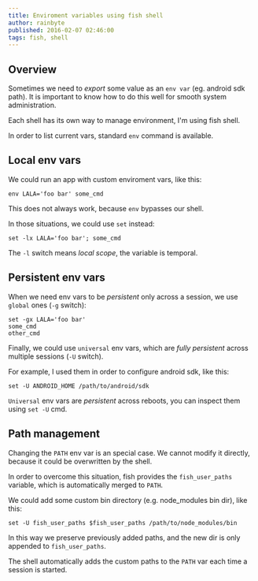 ```yaml
---
title: Enviroment variables using fish shell
author: rainbyte
published: 2016-02-07 02:46:00
tags: fish, shell
---
```


## Overview

Sometimes we need to *export* some value as an `env var` (eg. android sdk path).
It is important to know how to do this well for smooth system administration. 

Each shell has its own way to manage environment, I'm using fish shell.

In order to list current vars, standard `env` command is available.


## Local env vars

We could run an app with custom enviroment vars, like this:

```
env LALA='foo bar' some_cmd
```
    
This does not always work, because `env` bypasses our shell.

In those situations, we could use `set` instead:

```
set -lx LALA='foo bar'; some_cmd
```
    
The `-l` switch means *local scope*, the variable is temporal.


## Persistent env vars

When we need env vars to be *persistent* only across a session, we use `global` ones (`-g` switch):

```
set -gx LALA='foo bar'
some_cmd
other_cmd
```

Finally, we could use `universal` env vars, which are *fully persistent* across multiple sessions (`-U` switch).

For example, I used them in order to configure android sdk, like this: 


```
set -U ANDROID_HOME /path/to/android/sdk
```
    
`Universal` env vars are *persistent* across reboots, you can inspect them using `set -U` cmd.


## Path management

Changing the `PATH` env var is an special case. We cannot modify it directly, because it could be overwritten by the shell.

In order to overcome this situation, fish provides the `fish_user_paths` variable, which is automatically merged to `PATH`.

We could add some custom bin directory (e.g. node_modules bin dir), like this:

```
set -U fish_user_paths $fish_user_paths /path/to/node_modules/bin
```

In this way we preserve previously added paths, and the new dir is only appended to `fish_user_paths`.

The shell automatically adds the custom paths to the `PATH` var each time a session is started.

